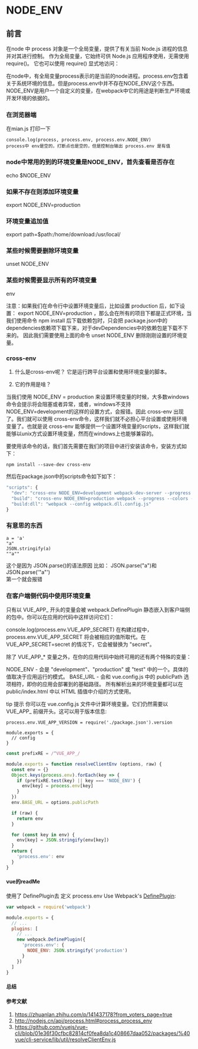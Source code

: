 # NODE_ENV

## 前言

在node 中
process 对象是一个全局变量，提供了有关当前 Node.js 进程的信息并对其进行控制。 作为全局变量，它始终可供 Node.js 应用程序使用，无需使用 require()。 它也可以使用 require() 显式地访问：

在node中，有全局变量process表示的是当前的node进程。process.env包含着关于系统环境的信息。但是process.env中并不存在NODE_ENV这个东西。NODE_ENV是用户一个自定义的变量，在webpack中它的用途是判断生产环境或开发环境的依据的。

### 在浏览器端

在mian.js 打印一下

```
console.log(process, process.env, process.env.NODE_ENV)
process中 env是空的，打断点也是空的，但是控制台输出 process.env 是有值
```

### node中常用的到的环境变量是NODE_ENV，首先查看是否存在

echo $NODE_ENV

### 如果不存在则添加环境变量

export NODE_ENV=production

### 环境变量追加值

export path=$path:/home/download:/usr/local/

### 某些时候需要删除环境变量

unset NODE_ENV

### 某些时候需要显示所有的环境变量

env

注意：如果我们在命令行中设置环境变量后，比如设置 production 后，如下设置：
export NODE_ENV=production ，那么会在所有的项目下都是正式环境，当我们使用命令 npm install 后下载依赖包时，只会把 package.json中的dependencies依赖项下载下来，对于devDependencies中的依赖包是下载不下来的。
因此我们需要使用上面的命令 unset NODE_ENV 删除刚刚设置的环境变量。

### cross-env

1. 什么是cross-env呢？
它是运行跨平台设置和使用环境变量的脚本。

2. 它的作用是啥？

当我们使用 NODE_ENV = production 来设置环境变量的时候，大多数windows命令会提示将会阻塞或者异常，或者，windows不支持NODE_ENV=development的这样的设置方式，会报错。因此 cross-env 出现了。我们就可以使用 cross-env命令，这样我们就不必担心平台设置或使用环境变量了。也就是说 cross-env 能够提供一个设置环境变量的scripts，这样我们就能够以unix方式设置环境变量，然而在windows上也能够兼容的。

要使用该命令的话，我们首先需要在我们的项目中进行安装该命令，安装方式如下：

```shell
npm install --save-dev cross-env
```

然后在package.json中的scripts命令如下如下：

```js
"scripts": {
  "dev": "cross-env NODE_ENV=development webpack-dev-server --progress --colors --devtool cheap-module-eval-source-map --hot --inline",
  "build": "cross-env NODE_ENV=production webpack --progress --colors --devtool cheap-module-source-map",
  "build:dll": "webpack --config webpack.dll.config.js"
}
```

### 有意思的东西

```
a = 'a'
"a"
JSON.stringify(a)
""a""
```

这个是因为 JSON.parse()的语法原因
比如：
 JSON.parse("a")和JSON.parse('"a"')  
第一个就会报错

### 在客户端侧代码中使用环境变量

只有以 VUE_APP_ 开头的变量会被 webpack.DefinePlugin 静态嵌入到客户端侧的包中。你可以在应用的代码中这样访问它们：

console.log(process.env.VUE_APP_SECRET)
在构建过程中，process.env.VUE_APP_SECRET 将会被相应的值所取代。在 VUE_APP_SECRET=secret 的情况下，它会被替换为 "secret"。

除了 VUE_APP_* 变量之外，在你的应用代码中始终可用的还有两个特殊的变量：

NODE_ENV - 会是 "development"、"production" 或 "test" 中的一个。具体的值取决于应用运行的模式。
BASE_URL - 会和 vue.config.js 中的 publicPath 选项相符，即你的应用会部署到的基础路径。
所有解析出来的环境变量都可以在 public/index.html 中以 HTML 插值中介绍的方式使用。

tip 提示 你可以在 vue.config.js 文件中计算环境变量。它们仍然需要以 VUE_APP_ 前缀开头。这可以用于版本信息:

```
process.env.VUE_APP_VERSION = require('./package.json').version

module.exports = {
  // config
}
```

```js
const prefixRE = /^VUE_APP_/

module.exports = function resolveClientEnv (options, raw) {
  const env = {}
  Object.keys(process.env).forEach(key => {
    if (prefixRE.test(key) || key === 'NODE_ENV') {
      env[key] = process.env[key]
    }
  })
  env.BASE_URL = options.publicPath

  if (raw) {
    return env
  }

  for (const key in env) {
    env[key] = JSON.stringify(env[key])
  }
  return {
    'process.env': env
  }
}
```

#### vue的readMe

使用了 DefinePlugin去 定义 process.env
Use Webpack's [DefinePlugin](https://webpack.js.org/plugins/define-plugin/):

``` js
var webpack = require('webpack')

module.exports = {
  // ...
  plugins: [
    // ...
    new webpack.DefinePlugin({
      'process.env': {
        NODE_ENV: JSON.stringify('production')
      }
    })
  ]
}
```

#### 总结

#### 参考文献

1. <https://zhuanlan.zhihu.com/p/141437178?from_voters_page=true>
2. <http://nodejs.cn/api/process.html#process_process_env>
3. <https://github.com/vuejs/vue-cli/blob/01e36f30cfbc82814cf0fea8da1c408667daa052/packages/%40vue/cli-service/lib/util/resolveClientEnv.js>
